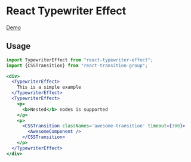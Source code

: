# React Typewriter Effect

[Demo](https://634750802.github.io/react-typewriter-effect)

## Usage

```jsx
import TypewriterEffect from "react-typewriter-effect";
import {CSSTransition} from "react-transition-group";

<div>
  <TypewriterEffect>
    This is a simple example
  </TypewriterEffect>
  <TypewriterEffect>
    <p>
      <b>Nested</b> nodes is supported
    </p>
    <p>
      <CSSTransition classNames='awesome-transition' timeout={300}>
        <AwesomeComponent />
      </CSSTransition>
    </p>
  </TypewriterEffect>
</div>
```